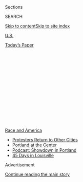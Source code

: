 <div id="app">

<div>

<div>

<div>

<div class="NYTAppHideMasthead css-1q2w90k e1suatyy0">

<div class="section css-ui9rw0 e1suatyy2">

<div class="css-eph4ug er09x8g0">

<div class="css-6n7j50">

</div>

<span class="css-1dv1kvn">Sections</span>

<div class="css-10488qs">

<span class="css-1dv1kvn">SEARCH</span>

</div>

[Skip to content](#site-content)[Skip to site
index](#site-index)

</div>

<div id="masthead-section-label" class="css-1wr3we4 eaxe0e00">

[U.S.](https://www.nytimes.com/section/us)

</div>

<div class="css-10698na e1huz5gh0">

</div>

</div>

<div id="masthead-bar-one" class="section hasLinks css-15hmgas e1csuq9d3">

<div class="css-uqyvli e1csuq9d0">

</div>

<div class="css-1uqjmks e1csuq9d1">

</div>

<div class="css-9e9ivx">

[](https://myaccount.nytimes.com/auth/login?response_type=cookie&client_id=vi)

</div>

<div class="css-1bvtpon e1csuq9d2">

[Today’s
Paper](https://www.nytimes.com/section/todayspaper)

</div>

</div>

</div>

</div>

<div data-aria-hidden="false">

<div id="site-content" data-role="main">

<div>

<div class="css-1aor85t" style="opacity:0.000000001;z-index:-1;visibility:hidden">

<div class="css-1hqnpie">

<div class="css-epjblv">

<span class="css-17xtcya">[U.S.](/section/us)</span><span class="css-x15j1o">|</span><span class="css-fwqvlz">Garrett
Foster Brought His Gun to Austin Protests. Then He Was Shot
Dead.</span>

</div>

<div class="css-k008qs">

<div class="css-1iwv8en">

<span class="css-18z7m18"></span>

<div>

</div>

</div>

<span class="css-1n6z4y">https://nyti.ms/3jFOAj5</span>

<div class="css-1705lsu">

<div class="css-4xjgmj">

<div class="css-4skfbu" data-role="toolbar" data-aria-label="Social Media Share buttons, Save button, and Comments Panel with current comment count" data-testid="share-tools">

  - 
  - 
  - 
  - 
    
    <div class="css-6n7j50">
    
    </div>

  - 

</div>

</div>

</div>

</div>

</div>

</div>

<div id="NYT_TOP_BANNER_REGION" class="css-13pd83m">

<div>

<div id="styln-prism-menu-1590763508878" class="section interactive-content interactive-size-medium css-1edisqu">

<div class="css-17ih8de interactive-body">

<div id="scroll-container" class="css-1gj85ro">

[<span class="styln-title-wrap"><span class="css-1pje3qr">Race
and</span><span class="css-1pje3qr">
America</span></span>](https://www.nytimes.com/news-event/george-floyd-protests-minneapolis-new-york-los-angeles?action=click&pgtype=Article&state=default&region=TOP_BANNER&context=storylines_menu)

  - [Protesters Return to Other
    Cities](https://www.nytimes.com/2020/07/26/us/protests-portland-seattle-trump.html?action=click&pgtype=Article&state=default&region=TOP_BANNER&context=storylines_menu)
  - [Portland at the
    Center](https://www.nytimes.com/2020/07/24/us/portland-oregon-protests-white-race.html?action=click&pgtype=Article&state=default&region=TOP_BANNER&context=storylines_menu)
  - [Podcast: Showdown in
    Portland](https://www.nytimes.com/2020/07/23/podcasts/the-daily/portland-protests.html?action=click&pgtype=Article&state=default&region=TOP_BANNER&context=storylines_menu)
  - [45 Days in
    Louisville](https://www.nytimes.com/interactive/2020/07/16/us/black-lives-matter-protests-louisville-breonna-taylor.html?action=click&pgtype=Article&state=default&region=TOP_BANNER&context=storylines_menu)

</div>

</div>

</div>

</div>

</div>

<div id="top-wrapper" class="css-1sy8kpn">

<div id="top-slug" class="css-l9onyx">

Advertisement

</div>

[Continue reading the main
story](#after-top)

<div class="ad top-wrapper" style="text-align:center;height:100%;display:block;min-height:250px">

<div id="top" class="place-ad" data-position="top" data-size-key="top">

</div>

</div>

<div id="after-top">

</div>

</div>

<div>

<div id="sponsor-wrapper" class="css-1hyfx7x">

<div id="sponsor-slug" class="css-19vbshk">

Supported by

</div>

[Continue reading the main
story](#after-sponsor)

<div id="sponsor" class="ad sponsor-wrapper" style="text-align:center;height:100%;display:block">

</div>

<div id="after-sponsor">

</div>

</div>

<div class="css-186x18t">

</div>

<div class="css-1vkm6nb ehdk2mb0">

# Garrett Foster Brought His Gun to Austin Protests. Then He Was Shot Dead.

</div>

The police in Austin, Texas, have not identified the motorist who
fatally shot a protester after driving his car in the direction of
marchers.

![<span class="css-16f3y1r e13ogyst0">One person was killed in a
shooting at a Black Lives Matter protest in Austin, Texas, after a car
drove into the
crowd.</span><span class="css-cch8ym"><span class="css-1dv1kvn">Credit</span><span class="css-cnj6d5 e1z0qqy90" itemprop="copyrightHolder"><span class="css-1ly73wi e1tej78p0">Credit...</span><span>Hiram
Gilberto
/@imhiram-HIRAMLIVE</span></span></span>](https://static01.nyt.com/images/2020/08/24/multimedia/24protest-austin-shooting/24protest-austin-shooting-videoSixteenByNine3000.jpg)

<div class="css-18e8msd">

<div class="css-vp77d3 epjyd6m0">

<div class="css-1baulvz">

By <span class="css-1baulvz" itemprop="name">David Montgomery</span> and
[<span class="css-1baulvz last-byline" itemprop="name">Manny
Fernandez</span>](https://www.nytimes.com/by/manny-fernandez)

</div>

</div>

  - 
    
    <div class="css-ld3wwf e16638kd2">
    
    July 26,
    2020
    
    </div>

  - 
    
    <div class="css-4xjgmj">
    
    <div class="css-d8bdto" data-role="toolbar" data-aria-label="Social Media Share buttons, Save button, and Comments Panel with current comment count" data-testid="share-tools">
    
      - 
      - 
      - 
      - 
        
        <div class="css-6n7j50">
        
        </div>
    
      - 
    
    </div>
    
    </div>

</div>

</div>

<div class="section meteredContent css-1r7ky0e" name="articleBody" itemprop="articleBody">

<div class="css-1fanzo5 StoryBodyCompanionColumn">

<div class="css-53u6y8">

AUSTIN, Texas — It was not unusual for Garrett Foster to be at a protest
against police brutality on a Saturday night. And it was not out of
character for him to be armed as he marched.

Mr. Foster was carrying an AK-47 rifle as he joined a Black Lives Matter
demonstration blocks from the State Capitol in Austin, Texas. Gun-rights
supporters on both the left and the right often carry rifles at protests
in Texas, a state whose liberal gun laws allow it.

Mr. Foster, wearing a black bandanna and a baseball cap, bumped into an
independent journalist at the march on Saturday, and he spoke
matter-of-factly about the weapon that was draped on a strap in front of
him.

“They don’t let us march in the streets anymore, so I got to practice
some of our rights,” Mr. Foster told the journalist, Hiram Gilberto
Garcia, who was broadcasting the interview [live on
Periscope](https://www.pscp.tv/w/1YqJDpVaEPDJV). “If I use it against
the cops, I’m dead,” he conceded.

</div>

</div>

<div class="css-1fanzo5 StoryBodyCompanionColumn">

<div class="css-53u6y8">

Later that night, Mr. Foster was fatally shot, but not by the police.
The authorities said he was killed by a motorist who had a confrontation
with protesters.

The police and witnesses said the man in the car turned it aggressively
toward the marchers, and Mr. Foster then approached it. The driver
opened fire, shooting Mr. Foster three times. He was rushed to a
hospital and was later pronounced dead.

Austin’s police chief, Brian Manley, told reporters on Sunday that as
the motorist turned, a crowd of protesters surrounded the vehicle, and
some struck the car. The driver, whose name has not been released, then
opened fire from inside the car as Mr. Foster approached. Another person
in the crowd pulled out a handgun and shot at the vehicle as it sped
away.

Minutes after the shooting, the driver called 911 and said he had been
involved in a shooting and had driven away from the scene, Chief Manley
said. The caller told dispatchers he had shot someone who had approached
the driver’s window and pointed a rifle at him.

“His account is that Mr. Foster pointed the weapon directly at him and
he fired his handgun at Mr. Foster,” the chief said of the driver.

</div>

</div>

<div class="css-1fanzo5 StoryBodyCompanionColumn">

<div class="css-53u6y8">

Both the driver and the other person who fired a weapon were detained
and interviewed by detectives. Both had state-issued handgun licenses
and have been released as the investigation continues, Chief Manley
said.

The shooting stunned a capital city where demonstrations and marches are
a proud and commonplace tradition. A [GoFundMe
page](https://www.gofundme.com/f/official-garrett-foster-memorial-fund)
to help Mr. Foster’s relatives with his funeral expenses had already
raised nearly $100,000 by Sunday evening.

And while Mayor Steve Adler and other officials expressed their
condolences on Sunday, at least one police leader criticized Mr. Foster.

On Twitter, Kenneth Casaday, the president of the Austin police
officers’ union, retweeted a video clip of Mr. Foster explaining to
Mr. Garcia, the independent journalist, why he brought his rifle. In the
clip, Mr. Foster is heard using curse words to talk about “all the
people that hate us,” but are too afraid to “stop and actually do
anything about it.”

[In his
tweet](https://twitter.com/KennethCasaday/status/1287373267318300674),
Mr. Casaday wrote: “This is the guy that lost his life last night. He
was looking for confrontation and he found it.”

Mr. Garcia, who has filmed numerous Austin demonstrations in recent
weeks, captured the chaotic moments of the shooting [live on
video](https://www.facebook.com/watch/live/?v=295346775139805&ref=watch_permalink).
Protesters are seen marching through an intersection when a car blares
its horn. Marchers appear to converge around the car as a man calls out,
“Everybody back up.” At that instant, five shots ring out, followed
shortly by several more loud bangs that echo through the downtown
streets.

Mr. Foster, who had served in the military, was armed, but he was not
seeking out trouble at the march, relatives and witnesses told
reporters. At the time of the shooting, Mr. Foster was pushing his
fiancée through the intersection in her wheelchair.

</div>

</div>

<div class="css-1fanzo5 StoryBodyCompanionColumn">

<div class="css-53u6y8">

Mr. Foster and his fiancée, Whitney Mitchell, had been taking part in
protests against police brutality in Austin daily since the killing of
George Floyd in Minneapolis. Mr. Foster is white, and Ms. Mitchell, who
is a quadruple amputee, is African-American. She was not injured in the
shooting.

“He was doing it because he feels really strongly about justice and he’s
very heavily against police brutality, and he wanted to support his
fiancée,” Mr. Foster’s mother, Sheila Foster, said in an interview with
“Good Morning America,” adding that she was not surprised he was armed
while at the march.

“He does have a license to carry, and he would’ve felt the need to
protect himself,” Ms. Foster said.

In Texas, it is lawful to carry rifles, shotguns and other so-called
long guns on the street without a permit, as long as the weapons are not
brandished in a threatening manner; state-issued licenses are required
only to carry handguns.

The presence of Mr. Foster’s weapon could play a key role in the case if
the driver claims that he shot Mr. Foster out of fear for his life, a
defense allowed under the so-called “stand your ground” law in the
state.

The shooting reignited a long-running debate in Texas about the “open
carry” movement, in which many men and women carry their rifles and
other weapons in public places.

Gun-control supporters say the movement that encourages such displays
seeks to intimidate the police and the public, while gun-rights
activists defend it as a celebration of their Second Amendment rights.

</div>

</div>

<div class="css-1fanzo5 StoryBodyCompanionColumn">

<div class="css-53u6y8">

In a 2016 attack on police officers at a downtown Dallas demonstration,
several marchers carried AR-15s and other military-style rifles, and
local officials said their presence [created
confusion](https://www.nytimes.com/2016/07/11/us/texas-open-carry-laws-blurred-lines-between-suspects-and-marchers.html)
for police officers. A single gunman, Micah Johnson, a former Army
reservist, killed five officers.

“There are multiple layers to this tragedy, but adding guns to any
emotional and potentially volatile situation can, and too often does,
lead to deadly violence,” Ed Scruggs, the board president of Texas Gun
Sense, a gun legislation reform group, said in a statement about the
Austin shooting.

C.J. Grisham, founder and president of the gun-rights organization Open
Carry Texas, defended the practice of bringing rifles to rallies and
marches, particularly after [numerous
attacks](https://www.nytimes.com/2020/07/09/us/bloomington-vauhxx-booker-car-protesters.html)
around the country in which motorists have driven their cars into
demonstrations and injured or killed
protesters.<span class="css-8l6xbc evw5hdy0"> </span>

“Protesters are under attack from a wide variety of people,” Mr. Grisham
said. “It’s unfortunate these days that if you’re going to exercise your
First Amendment rights, you probably need to be exercising your Second
Amendment rights as well.”<span class="css-8l6xbc evw5hdy0"> </span>

The shooting occurred shortly before 10 p.m. James Sasinowski, 24, a
witness, said it seemed the driver was trying to turn a corner and did
not want to wait for marchers to pass.

“The driver intentionally and aggressively accelerated into a crowd of
people,” Mr. Sasinowski said. “We were not aggravating him at all. He
incited the violence.”

Michael Capochiano, another witness, had a slightly different account of
what happened. He said he was marching with other demonstrators when he
saw a motorist honk his horn and turn toward the crowd, forcing people
to scatter.

</div>

</div>

<div class="css-1fanzo5 StoryBodyCompanionColumn">

<div class="css-53u6y8">

“You could hear the wheels squealing from hitting the accelerator so
fast,” said Mr. Capochiano, 53, a restaurant accountant. “I’m a little
surprised that nobody got hit.”

The car came to a stop after turning from Fourth Street onto Congress
Avenue and appeared to strike a traffic pylon. As people shouted angrily
at the driver, Mr. Foster walked toward the car, with the muzzle of his
rifle pointed downward, he said.

“He was not aiming the gun or doing anything aggressive with the gun,”
Mr. Capochiano said.<span class="css-8l6xbc evw5hdy0"> </span>“I’m not
sure if there was much of an exchange of words. It wasn’t like there was
any sort of verbal altercations. He wasn’t charging at the car.”

David Montgomery reported from Austin and Manny Fernandez from Houston.
Bryan Pietsch contributed reporting from Andover, Minn.

</div>

</div>

<div>

</div>

</div>

<div>

</div>

<div>

</div>

<div>

</div>

<div>

<div id="bottom-wrapper" class="css-1ede5it">

<div id="bottom-slug" class="css-l9onyx">

Advertisement

</div>

[Continue reading the main
story](#after-bottom)

<div id="bottom" class="ad bottom-wrapper" style="text-align:center;height:100%;display:block;min-height:90px">

</div>

<div id="after-bottom">

</div>

</div>

</div>

</div>

</div>

## Site Index

<div>

</div>

## Site Information Navigation

  - [© <span>2020</span> <span>The New York Times
    Company</span>](https://help.nytimes.com/hc/en-us/articles/115014792127-Copyright-notice)

<!-- end list -->

  - [NYTCo](https://www.nytco.com/)
  - [Contact
    Us](https://help.nytimes.com/hc/en-us/articles/115015385887-Contact-Us)
  - [Work with us](https://www.nytco.com/careers/)
  - [Advertise](https://nytmediakit.com/)
  - [T Brand Studio](http://www.tbrandstudio.com/)
  - [Your Ad
    Choices](https://www.nytimes.com/privacy/cookie-policy#how-do-i-manage-trackers)
  - [Privacy](https://www.nytimes.com/privacy)
  - [Terms of
    Service](https://help.nytimes.com/hc/en-us/articles/115014893428-Terms-of-service)
  - [Terms of
    Sale](https://help.nytimes.com/hc/en-us/articles/115014893968-Terms-of-sale)
  - [Site
    Map](https://spiderbites.nytimes.com)
  - [Help](https://help.nytimes.com/hc/en-us)
  - [Subscriptions](https://www.nytimes.com/subscription?campaignId=37WXW)

</div>

</div>

</div>

</div>
